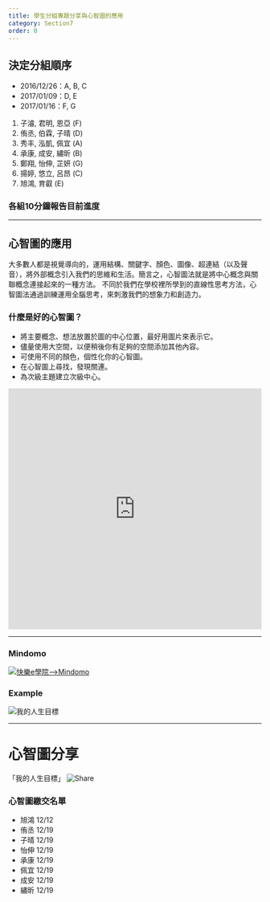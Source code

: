 ```yaml
---
title: 學生分組專題分享與心智圖的應用
category: Section7
order: 0
---
```



## 決定分組順序
+ 2016/12/26：A, B, C
+ 2017/01/09：D, E
+ 2017/01/16：F, G

1. 子濬, 君明, 恩亞 (F)
2. 侑丞, 伯霖, 子晴 (D)
3. 秀丰, 泓凱, 佩宜 (A)
4. 承康, 成安, 繡昕 (B)
5. 鄭翔, 怡伸, 芷妍 (G)
6. 揚婷, 悠立, 呂昂 (C)
7. 旭鴻, 育叡 (E)

### 各組10分鐘報告目前進度


---

## 心智圖的應用

大多數人都是視覺導向的，運用結構、關鍵字、顏色、圖像、超連結（以及聲音），將外部概念引入我們的思維和生活。簡言之，心智圖法就是將中心概念與關聯概念連接起來的一種方法。 不同於我們在學校裡所學到的直線性思考方法，心智圖法通過訓練運用全腦思考，來刺激我們的想象力和創造力。

### 什麼是好的心智圖？
+ 將主要概念、想法放置於圖的中心位置，最好用圖片來表示它。
+ 儘量使用大空間，以便稍後你有足夠的空間添加其他內容。
+ 可使用不同的顏色，個性化你的心智圖。
+ 在心智圖上尋找，發現關連。
+ 為次級主題建立次級中心。

<iframe width="100%" height="480" src="https://www.youtube.com/embed/oYuBYBU2lHc?list=PLXcl1Gvx2pAtE5_Th4J33ypO5uYL72rmT" frameborder="0" allowfullscreen></iframe>

---

### Mindomo
[![快樂e學院-->Mindomo](/icixin/images/lessons/mindomo.png)](http://std.ilc.edu.tw/)

### Example
![我的人生目標](/icixin/images/lessons/goalofmylife.png)

---

# 心智圖分享

「我的人生目標」
![Share](/icixin/images/lessons/section7-1.png)

### 心智圖繳交名單
+ 旭鴻 12/12
+ 侑丞 12/19
+ 子晴 12/19
+ 怡伸 12/19
+ 承康 12/19
+ 佩宜 12/19
+ 成安 12/19
+ 繡昕 12/19